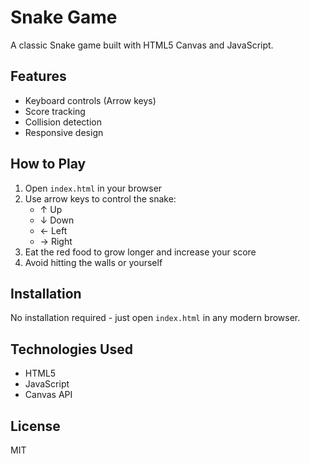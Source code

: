# Snake Game

A classic Snake game built with HTML5 Canvas and JavaScript.

## Features
- Keyboard controls (Arrow keys)
- Score tracking
- Collision detection
- Responsive design

## How to Play
1. Open `index.html` in your browser
2. Use arrow keys to control the snake:
   - ↑ Up
   - ↓ Down
   - ← Left
   - → Right
3. Eat the red food to grow longer and increase your score
4. Avoid hitting the walls or yourself

## Installation
No installation required - just open `index.html` in any modern browser.

## Technologies Used
- HTML5
- JavaScript
- Canvas API

## License
MIT